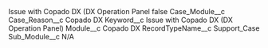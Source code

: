 <?xml version="1.0" encoding="UTF-8"?>
<CustomMetadata xmlns="http://soap.sforce.com/2006/04/metadata" xmlns:xsi="http://www.w3.org/2001/XMLSchema-instance" xmlns:xsd="http://www.w3.org/2001/XMLSchema">
    <label>Issue with Copado DX (DX Operation Panel</label>
    <protected>false</protected>
    <values>
        <field>Case_Module__c</field>
        <value xsi:nil="true"/>
    </values>
    <values>
        <field>Case_Reason__c</field>
        <value xsi:type="xsd:string">Copado DX</value>
    </values>
    <values>
        <field>Keyword__c</field>
        <value xsi:type="xsd:string">Issue with Copado DX (DX Operation Panel)</value>
    </values>
    <values>
        <field>Module__c</field>
        <value xsi:type="xsd:string">Copado DX</value>
    </values>
    <values>
        <field>RecordTypeName__c</field>
        <value xsi:type="xsd:string">Support_Case</value>
    </values>
    <values>
        <field>Sub_Module__c</field>
        <value xsi:type="xsd:string">N/A</value>
    </values>
</CustomMetadata>
